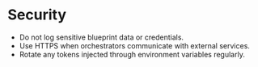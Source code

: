 # Security

- Do not log sensitive blueprint data or credentials.
- Use HTTPS when orchestrators communicate with external services.
- Rotate any tokens injected through environment variables regularly.
